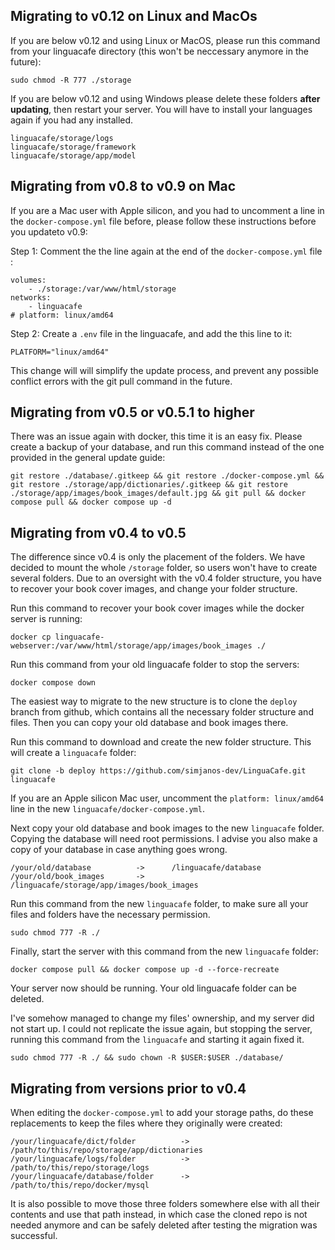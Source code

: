 ## Migrating to v0.12 on Linux and MacOs

If you are below v0.12 and using Linux or MacOS, please run this command from your linguacafe directory (this won't be neccessary anymore in the future):
```
sudo chmod -R 777 ./storage
```

If you are below v0.12 and using Windows please delete these folders **after updating**, then restart your server. You will have to install your languages again if you had any installed.
```
linguacafe/storage/logs
linguacafe/storage/framework
linguacafe/storage/app/model
```

## Migrating from v0.8 to v0.9 on Mac

If you are a Mac user with Apple silicon, and you had to uncomment a line in the `docker-compose.yml` file before, please follow these instructions before you updateto v0.9:

Step 1: Comment the the line again at the end of the `docker-compose.yml` file :
```
volumes:
    - ./storage:/var/www/html/storage
networks:
    - linguacafe
# platform: linux/amd64
```

Step 2: Create a `.env` file in the linguacafe, and add the this line to it:

```
PLATFORM="linux/amd64"
```

This change will will simplify the update process, and prevent any possible conflict errors with the git pull command in the future.

## Migrating from v0.5 or v0.5.1 to higher
There was an issue again with docker, this time it is an easy fix. Please create a backup of your database, and run this command instead of the one provided in the general update guide:
```
git restore ./database/.gitkeep && git restore ./docker-compose.yml && git restore ./storage/app/dictionaries/.gitkeep && git restore ./storage/app/images/book_images/default.jpg && git pull && docker compose pull && docker compose up -d
```
## Migrating from v0.4 to v0.5
The difference since v0.4 is only the placement of the folders. We have decided to mount the whole `/storage` folder, so users won't have to create several folders. Due to an oversight with the v0.4 folder structure, you have to recover your book cover images, and change your folder structure. 

Run this command to recover your book cover images while the docker server is running:
```
docker cp linguacafe-webserver:/var/www/html/storage/app/images/book_images ./
```

Run this command from your old linguacafe folder to stop the servers:
```
docker compose down
```

The easiest way to migrate to the new structure is to clone the `deploy` branch from github, which contains all the necessary folder structure and files. Then you can copy your old database and book images there.  

Run this command to download and create the new folder structure. This will create a `linguacafe` folder:
```
git clone -b deploy https://github.com/simjanos-dev/LinguaCafe.git linguacafe
```
If you are an Apple silicon Mac user, uncomment the `platform: linux/amd64` line in the new `linguacafe/docker-compose.yml`.

Next copy your old database and book images to the new `linguacafe` folder. Copying the database will need root permissions. I advise you also make a copy of your database in case anything goes wrong.
```
/your/old/database          ->      /linguacafe/database
/your/old/book_images       ->      /linguacafe/storage/app/images/book_images
```

Run this command from the new `linguacafe` folder, to make sure all your files and folders have the necessary permission.
```
sudo chmod 777 -R ./
```
Finally, start the server with this command from the new `linguacafe` folder:
```
docker compose pull && docker compose up -d --force-recreate
```

Your server now should be running. Your old linguacafe folder can be deleted. 

I've somehow managed to change my files' ownership, and my server did not start up. I could not replicate the issue again, but stopping the server, running this command from the `linguacafe` and starting it again fixed it.
```
sudo chmod 777 -R ./ && sudo chown -R $USER:$USER ./database/ 
```
## Migrating from versions prior to v0.4
When editing the `docker-compose.yml` to add your storage paths, do these replacements to keep the files where they originally were created:

```
/your/linguacafe/dict/folder          ->  /path/to/this/repo/storage/app/dictionaries
/your/linguacafe/logs/folder          ->  /path/to/this/repo/storage/logs
/your/linguacafe/database/folder      ->  /path/to/this/repo/docker/mysql
```

It is also possible to move those three folders somewhere else with all their contents and use that path instead, in which case the cloned repo is not needed anymore and can be safely deleted after testing the migration was successful.
